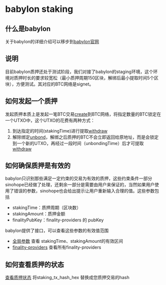 # babylon staking

## 什么是babylon

关于babylon的详细介绍可以移步到[babylon官网](https://btcstaking.staging.babylonchain.io/)

## 说明 

目前babylon质押还处于测试阶段，我们对接了babylon的staging环境，这个环境对质押时长的要求较宽松（最小质押周期150区块，解绑后最小提取时间5个区块），方便测试。其对应的BTC网络是signet。

## 如何发起一个质押

发起质押本质上是发起一笔BTC交易[create](/docs/develop/mpc-waas-api/v-1-waas-mpc-staking-create)到BTC网络，将指定数量的BTC锁定在一个UTXO中，这个UTXO的花费有两种方式：

1. 到达指定的时间(stakingTime)进行提取[withdraw](/docs/develop/mpc-waas-api/v-1-waas-mpc-staking-spending-time-lock-path-tx)
2. 解除绑定[unbond](/docs/develop/mpc-waas-api/v-1-waas-mpc-staking-unbond)，解绑之后质押的BTC不会立即返回给原地址，而是会锁定到一个新的UTXO，再经过一段时间（unbondingTime）后才可提取[withdraw](/docs/develop/mpc-waas-api/v-1-waas-mpc-staking-spending-time-lock-path-tx)

## 如何确保质押是有效的

babylon只识别那些满足一定约束的交易为有效的质押，这些约束条件一部分sinohope已经做了处理，还剩余一部分是需要由用户来保证的，当然如果用户使用了错误的参数，sinohope也会给出提示让用户重新输入合理的值。这些参数包括

- stakingTime：质押周期（区块数）
- stakingAmount：质押金额
- finalityPubKey：finality-providers 的 pubKey

babylon提供了接口，可以查看这些参数的有效值范围

- [全局参数](https://staking-api.staging.babylonchain.io/v1/global-params) 查看 stakingTime、stakingAmount的有效区间
- [finality-providers](https://staking-api.staging.babylonchain.io/v1/finality-providers) 查看所有finality-providers

## 如何查看质押的状态

[查看质押状态](https://staking-api.staging.babylonchain.io/v1/delegation?staking_tx_hash_hex=1f05b1f084295779ebad8de92d8e011d42b2928239beba04172515e7ec874ce8)
将staking_tx_hash_hex 替换成您质押交易的hash